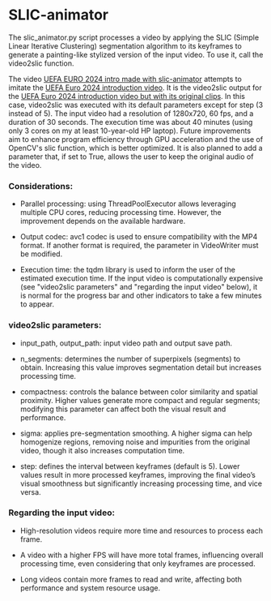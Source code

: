 # SLIC-animator

The slic_animator.py script processes a video by applying the SLIC (Simple Linear Iterative Clustering) segmentation algorithm to its keyframes to generate a painting-like stylized version of the input video. To use it, call the video2slic function.

The video [UEFA EURO 2024 intro made with slic-animator](https://youtu.be/X2xzIweTNFM) attempts to imitate the [UEFA Euro 2024 introduction video](https://www.youtube.com/watch?v=pCPPEngwwCA). It is the video2slic output for the [UEFA Euro 2024 introduction video but with its original clips](https://www.youtube.com/watch?v=EajniExuHTw). In this case, video2slic was executed with its default parameters except for step (3 instead of 5). The input video had a resolution of 1280x720, 60 fps, and a duration of 30 seconds. The execution time was about 40 minutes (using only 3 cores on my at least 10-year-old HP laptop). Future improvements aim to enhance program efficiency through GPU acceleration and the use of OpenCV's slic function, which is better optimized. It is also planned to add a parameter that, if set to True, allows the user to keep the original audio of the video.

### Considerations:

- Parallel processing: using ThreadPoolExecutor allows leveraging multiple CPU cores, reducing processing time. However, the improvement depends on the available hardware.

- Output codec: avc1 codec is used to ensure compatibility with the MP4 format. If another format is required, the parameter in VideoWriter must be modified.

- Execution time: the tqdm library is used to inform the user of the estimated execution time. If the input video is computationally expensive (see "video2slic parameters" and "regarding the input video" below), it is normal for the progress bar and other indicators to take a few minutes to appear.

### video2slic parameters:

- input_path, output_path: input video path and output save path.

- n_segments: determines the number of superpixels (segments) to obtain. Increasing this value improves segmentation detail but increases processing time.

- compactness: controls the balance between color similarity and spatial proximity. Higher values generate more compact and regular segments; modifying this parameter can affect both the visual result and performance.

- sigma: applies pre-segmentation smoothing. A higher sigma can help homogenize regions, removing noise and impurities from the original video, though it also increases computation time.

- step: defines the interval between keyframes (default is 5). Lower values result in more processed keyframes, improving the final video’s visual smoothness but significantly increasing processing time, and vice versa.

### Regarding the input video:

- High-resolution videos require more time and resources to process each frame.

- A video with a higher FPS will have more total frames, influencing overall processing time, even considering that only keyframes are processed.

- Long videos contain more frames to read and write, affecting both performance and system resource usage.
